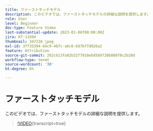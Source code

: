 ```yaml
---
title: ファーストタッチモデル
description: このビデオでは、ファーストタッチモデルの詳細な説明を提供します。
role: User
level: Beginner
doc-type: Feature Video
last-substantial-update: 2023-01-06T00:00:00Z
jira: KT-11694
thumbnail: 347216.jpeg
exl-id: 3ff35394-64c9-46fc-a6c6-6d7bffd026a2
feature: Attribution
source-git-commit: 262cb13fa02b32f7918ebd569720b80078c2b28d
workflow-type: tm+mt
source-wordcount: '30'
ht-degree: 6%

---
```


# ファーストタッチモデル

このビデオでは、ファーストタッチモデルの詳細な説明を提供します。

>[!VIDEO](https://video.tv.adobe.com/v/347216/?learn=on){transcript=true}
